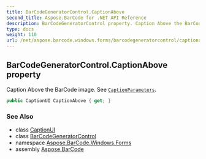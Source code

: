 ```yaml
---
title: BarCodeGeneratorControl.CaptionAbove
second_title: Aspose.BarCode for .NET API Reference
description: BarCodeGeneratorControl property. Caption Above the BarCode image. See CaptionParameters
type: docs
weight: 110
url: /net/aspose.barcode.windows.forms/barcodegeneratorcontrol/captionabove/
---
```

## BarCodeGeneratorControl.CaptionAbove property

Caption Above the BarCode image. See [`CaptionParameters`](../../../aspose.barcode.generation/captionparameters/).

```csharp
public CaptionUI CaptionAbove { get; }
```

### See Also

* class [CaptionUI](../../captionui/)
* class [BarCodeGeneratorControl](../)
* namespace [Aspose.BarCode.Windows.Forms](../../../aspose.barcode.windows.forms/)
* assembly [Aspose.BarCode](../../../)



